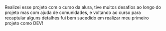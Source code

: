 Realizei esse projeto com o curso da alura, tive muitos desafios ao longo do projeto mas com ajuda de comunidades, e voltando ao curso para recaptular alguns detalhes fui bem sucedido em realizar meu primeiro projeto como DEV! 
